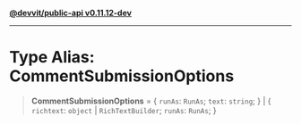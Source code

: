 [**@devvit/public-api v0.11.12-dev**](../../README.md)

---

# Type Alias: CommentSubmissionOptions

> **CommentSubmissionOptions** = \{ `runAs`: `RunAs`; `text`: `string`; \} \| \{ `richtext`: `object` \| `RichTextBuilder`; `runAs`: `RunAs`; \}
